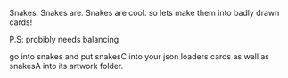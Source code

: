 Snakes. Snakes are. Snakes are cool.
so lets make them into badly drawn cards!

P.S: probibly needs balancing

go into snakes and put snakesC into your json loaders cards as well as snakesA into
its artwork folder.